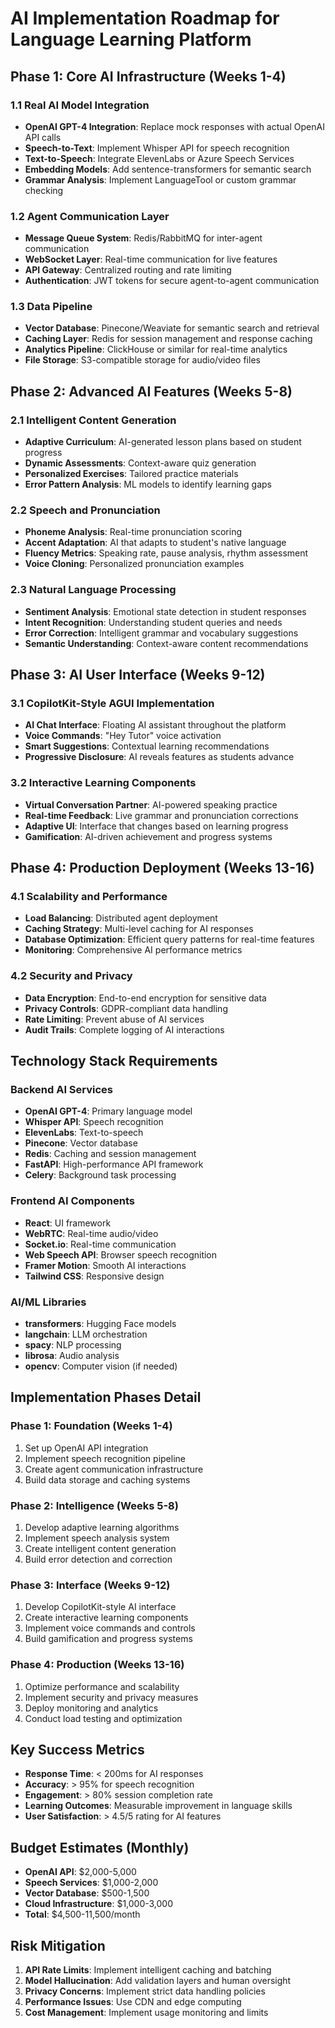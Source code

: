 # AI Implementation Roadmap for Language Learning Platform

## Phase 1: Core AI Infrastructure (Weeks 1-4)

### 1.1 Real AI Model Integration
- **OpenAI GPT-4 Integration**: Replace mock responses with actual OpenAI API calls
- **Speech-to-Text**: Implement Whisper API for speech recognition
- **Text-to-Speech**: Integrate ElevenLabs or Azure Speech Services
- **Embedding Models**: Add sentence-transformers for semantic search
- **Grammar Analysis**: Implement LanguageTool or custom grammar checking

### 1.2 Agent Communication Layer
- **Message Queue System**: Redis/RabbitMQ for inter-agent communication
- **WebSocket Layer**: Real-time communication for live features
- **API Gateway**: Centralized routing and rate limiting
- **Authentication**: JWT tokens for secure agent-to-agent communication

### 1.3 Data Pipeline
- **Vector Database**: Pinecone/Weaviate for semantic search and retrieval
- **Caching Layer**: Redis for session management and response caching
- **Analytics Pipeline**: ClickHouse or similar for real-time analytics
- **File Storage**: S3-compatible storage for audio/video files

## Phase 2: Advanced AI Features (Weeks 5-8)

### 2.1 Intelligent Content Generation
- **Adaptive Curriculum**: AI-generated lesson plans based on student progress
- **Dynamic Assessments**: Context-aware quiz generation
- **Personalized Exercises**: Tailored practice materials
- **Error Pattern Analysis**: ML models to identify learning gaps

### 2.2 Speech and Pronunciation
- **Phoneme Analysis**: Real-time pronunciation scoring
- **Accent Adaptation**: AI that adapts to student's native language
- **Fluency Metrics**: Speaking rate, pause analysis, rhythm assessment
- **Voice Cloning**: Personalized pronunciation examples

### 2.3 Natural Language Processing
- **Sentiment Analysis**: Emotional state detection in student responses
- **Intent Recognition**: Understanding student queries and needs
- **Error Correction**: Intelligent grammar and vocabulary suggestions
- **Semantic Understanding**: Context-aware content recommendations

## Phase 3: AI User Interface (Weeks 9-12)

### 3.1 CopilotKit-Style AGUI Implementation
- **AI Chat Interface**: Floating AI assistant throughout the platform
- **Voice Commands**: "Hey Tutor" voice activation
- **Smart Suggestions**: Contextual learning recommendations
- **Progressive Disclosure**: AI reveals features as students advance

### 3.2 Interactive Learning Components
- **Virtual Conversation Partner**: AI-powered speaking practice
- **Real-time Feedback**: Live grammar and pronunciation corrections
- **Adaptive UI**: Interface that changes based on learning progress
- **Gamification**: AI-driven achievement and progress systems

## Phase 4: Production Deployment (Weeks 13-16)

### 4.1 Scalability and Performance
- **Load Balancing**: Distributed agent deployment
- **Caching Strategy**: Multi-level caching for AI responses
- **Database Optimization**: Efficient query patterns for real-time features
- **Monitoring**: Comprehensive AI performance metrics

### 4.2 Security and Privacy
- **Data Encryption**: End-to-end encryption for sensitive data
- **Privacy Controls**: GDPR-compliant data handling
- **Rate Limiting**: Prevent abuse of AI services
- **Audit Trails**: Complete logging of AI interactions

## Technology Stack Requirements

### Backend AI Services
- **OpenAI GPT-4**: Primary language model
- **Whisper API**: Speech recognition
- **ElevenLabs**: Text-to-speech
- **Pinecone**: Vector database
- **Redis**: Caching and session management
- **FastAPI**: High-performance API framework
- **Celery**: Background task processing

### Frontend AI Components
- **React**: UI framework
- **WebRTC**: Real-time audio/video
- **Socket.io**: Real-time communication
- **Web Speech API**: Browser speech recognition
- **Framer Motion**: Smooth AI interactions
- **Tailwind CSS**: Responsive design

### AI/ML Libraries
- **transformers**: Hugging Face models
- **langchain**: LLM orchestration
- **spacy**: NLP processing
- **librosa**: Audio analysis
- **opencv**: Computer vision (if needed)

## Implementation Phases Detail

### Phase 1: Foundation (Weeks 1-4)
1. Set up OpenAI API integration
2. Implement speech recognition pipeline
3. Create agent communication infrastructure
4. Build data storage and caching systems

### Phase 2: Intelligence (Weeks 5-8)
1. Develop adaptive learning algorithms
2. Implement speech analysis system
3. Create intelligent content generation
4. Build error detection and correction

### Phase 3: Interface (Weeks 9-12)
1. Develop CopilotKit-style AI interface
2. Create interactive learning components
3. Implement voice commands and controls
4. Build gamification and progress systems

### Phase 4: Production (Weeks 13-16)
1. Optimize performance and scalability
2. Implement security and privacy measures
3. Deploy monitoring and analytics
4. Conduct load testing and optimization

## Key Success Metrics
- **Response Time**: < 200ms for AI responses
- **Accuracy**: > 95% for speech recognition
- **Engagement**: > 80% session completion rate
- **Learning Outcomes**: Measurable improvement in language skills
- **User Satisfaction**: > 4.5/5 rating for AI features

## Budget Estimates (Monthly)
- **OpenAI API**: $2,000-5,000
- **Speech Services**: $1,000-2,000
- **Vector Database**: $500-1,500
- **Cloud Infrastructure**: $1,000-3,000
- **Total**: $4,500-11,500/month

## Risk Mitigation
1. **API Rate Limits**: Implement intelligent caching and batching
2. **Model Hallucination**: Add validation layers and human oversight
3. **Privacy Concerns**: Implement strict data handling policies
4. **Performance Issues**: Use CDN and edge computing
5. **Cost Management**: Implement usage monitoring and limits
